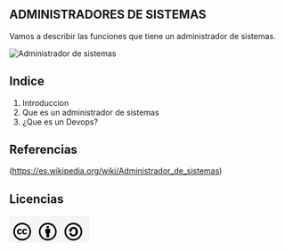 ## ADMINISTRADORES DE SISTEMAS

Vamos a describir las funciones que tiene un administrador de sistemas.

![Administrador de sistemas](https://pandorafms.com/blog/wp-content/uploads/2018/06/El-perfil-del-administrador-de-sistemas.png)

## Indice
1. Introduccion
2. Que es un administrador de sistemas
3. ¿Que es un Devops?
## Referencias
(https://es.wikipedia.org/wiki/Administrador_de_sistemas)
## Licencias

![img](img/licencias.png)
